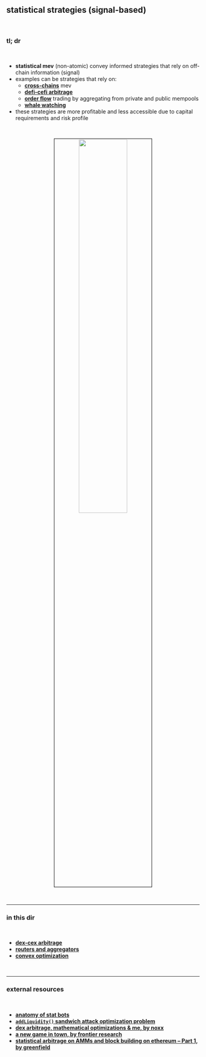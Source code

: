 ## statistical strategies (signal-based)

<br>

### tl; dr

<br>

* **statistical mev** (non-atomic) convey informed strategies that rely on off-chain information (signal)
* examples can be strategies that rely on:
   - **[cross-chains](https://github.com/autistic-symposium/mev-toolkit/tree/main/MEV_searchers/cross_domain_mev)** mev
   - **[defi-cefi arbitrage](dex-cex-arb/)**
   - **[order flow](https://github.com/autistic-symposium/mev-toolkit/tree/main/MEV_searchers/order_flows)** trading by aggregating from private and public mempools
   - **[whale watching](https://github.com/autistic-symposium/mev-toolkit/tree/main/MEV_and_trading/whales)** 
* these strategies are more profitable and less accessible due to capital requirements and risk profile

<br>

<p align="center">
<img src="https://user-images.githubusercontent.com/1130416/219130514-10104aa3-6219-45ff-8f93-e138d4085216.png" width="50%" align="center" style="padding:1px;border:1px solid black;"/>
</p>

<br>

----

### in this dir

<br>

* **[dex-cex arbitrage](dex-cex-arb/)**
* **[routers and aggregators](aggregators)**
* **[convex optimization](convex_optimization)**

<br>

---

### external resources

<br>

* **[anatomy of stat bots](https://github.com/go-outside-labs/mev-toolkit/blob/main/MEV_searchers/bots/stat-arbers.md)**
* **[`addLiquidity()` sandwich attack optimization problem](https://mirror.xyz/0xc19565163aFdEe3783FC970E4Bd0275B11848d34/oTdSfZEBdp9WPCNaKqDKCkuDJ9neR2UISc_5mMjZKYU)**
* **[dex arbitrage, mathematical optimizations & me, by noxx](https://noxx.substack.com/p/dex-arbitrage-mathematical-optimisations)**
* **[a new game in town, by frontier research](https://frontier.tech/a-new-game-in-town)**
* **[statistical arbitrage on AMMs and block building on ethereum – Part 1, by greenfield](https://greenfield.xyz/2024/09/10/statistical-arbitrage-on-amms-and-block-building-on-ethereum-part-1/)**

